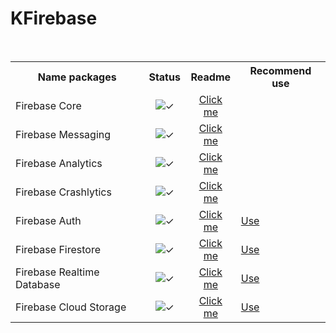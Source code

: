 # KFirebase

<br>

<table>
  <tr>
    <th style="text-align:center;">Name packages</th>
    <th style="text-align:center;">Status</th>
    <th style="text-align:center;">Readme</th>
    <th style="text-align:center;">Recommend use</th>

  </tr>
  <tr>
    <td style="">Firebase Core</td>
    <td style="text-align:center;"><img src="https://img.shields.io/badge/%20✓-green?style=flat-square&color=276221" alt="✓"></td>
    <td style="text-align:center;"><a href="https://github.com/the-best-is-best/KFirebaseCore/blob/main/README.MD">Click me</a></td>
  </tr>
  <tr>
    <td style="">Firebase Messaging</td>
    <td style="text-align:center;"><img src="https://img.shields.io/badge/%20✓-green?style=flat-square&color=276221" alt="✓"></td>
    <td style="text-align:center;"><a href="https://github.com/the-best-is-best/KFirebase/blob/main/FirebaseMessaging/readme.md">Click me</a></td>
  </tr>
  <tr>
    <td style="">Firebase Analytics</td>
    <td style="text-align:center;"><img src="https://img.shields.io/badge/%20✓-green?style=flat-square&color=276221" alt="✓"></td>
    <td style="text-align:center;"><a href="https://github.com/the-best-is-best/KFirebaseAnalytics/blob/main/README.MD">Click me</a></td>
  </tr>
  <tr>
    <td style="">Firebase Crashlytics</td>
    <td style="text-align:center;"><img src="https://img.shields.io/badge/%20✓-green?style=flat-square&color=276221" alt="✓"></td>
    <td style="text-align:center;"><a href="https://github.com/the-best-is-best/KFirebase/blob/main/FirebaseCrashlytics/readme.md">Click me</a></td>
  </tr>
    <tr>
    <td style="">Firebase Auth</td>
    <td style="text-align:center;"><img src="https://img.shields.io/badge/%20✓-green?style=flat-square&color=ffd32c" alt="✓"></td>
    <td style="text-align:center;"><a href="https://github.com/the-best-is-best/KFirebase/blob/main/FirebaseAuth/readme.md">Click me</a></td>
    <td style=""><a href="https://github.com/GitLiveApp/firebase-kotlin-sdk"> Use </a> </td>

</tr>
    <tr>
        <td style="">Firebase Firestore</td>
        <td style="text-align:center;"><img src="https://img.shields.io/badge/%20✓-green?style=flat-square&color=ffd32c" alt="✓"></td>
        <td style="text-align:center;"><a href="https://github.com/the-best-is-best/KFirebase/blob/main/FirebaseFirestore/readme.md">Click me</a></td>
    <td style=""><a href="https://github.com/GitLiveApp/firebase-kotlin-sdk"> Use </a> </td>

</tr>
     <tr>
        <td style="">Firebase Realtime Database</td>
        <td style="text-align:center;"><img src="https://img.shields.io/badge/%20✓-green?style=flat-square&color=276221" alt="✓"></td>
        <td style="text-align:center;"><a href="https://github.com/the-best-is-best/KFirebase/blob/main/FirebaseDatabase/readme.md">Click me</a></td>
      <td style=""><a href="https://github.com/GitLiveApp/firebase-kotlin-sdk"> Use </a> </td>
  </tr>
        <tr>
        <td style="">Firebase Cloud Storage</td>
        <td style="text-align:center;"><img src="https://img.shields.io/badge/%20✓-green?style=flat-square&color=ffd32c" alt="✓"></td>
        <td style="text-align:center;"><a href="https://github.com/the-best-is-best/KFirebase/blob/main/FirebaseStorage/readme.md">Click me</a></td>
    <td style=""><a href="https://github.com/GitLiveApp/firebase-kotlin-sdk"> Use </a> </td>

[//]: # (    </tr>)

[//]: # (        <tr>)

[//]: # (        <td style="">Firebase Remote Config</td>)

[//]: # (        <td style="text-align:center;"><img src="https://img.shields.io/badge/%20x-red?style=flat-square&color=c30010" alt="x"></td>)

[//]: # (        <td style="text-align:center;"><a href="https://github.com/the-best-is-best/KFirebase/blob/main/FirebaseRemoteConfig/readme.md">Click me</a></td>)

[//]: # (    </tr>)
</table>
